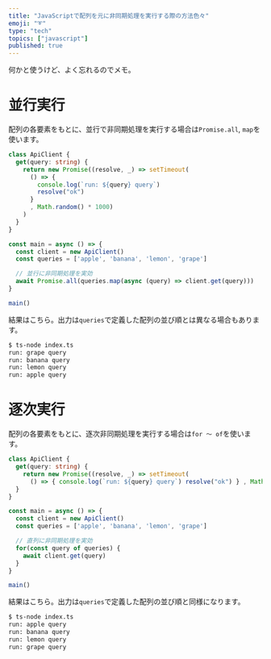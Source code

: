 ```yaml
---
title: "JavaScriptで配列を元に非同期処理を実行する際の方法色々"
emoji: "➰"
type: "tech"
topics: ["javascript"]
published: true
---
```


何かと使うけど、よく忘れるのでメモ。

# 並行実行

配列の各要素をもとに、並行で非同期処理を実行する場合は`Promise.all`, `map`を使います。

```ts:index.ts
class ApiClient {
  get(query: string) {
    return new Promise((resolve, _) => setTimeout(
      () => {
        console.log(`run: ${query} query`)
        resolve("ok")
      }
      , Math.random() * 1000)
    )
  }
}

const main = async () => {
  const client = new ApiClient()
  const queries = ['apple', 'banana', 'lemon', 'grape']

  // 並行に非同期処理を実効
  await Promise.all(queries.map(async (query) => client.get(query)))
}

main()
```

結果はこちら。出力は`queries`で定義した配列の並び順とは異なる場合もあります。

```bash
$ ts-node index.ts
run: grape query
run: banana query
run: lemon query
run: apple query
```

# 逐次実行

配列の各要素をもとに、逐次非同期処理を実行する場合は`for 〜 of`を使います。

```ts:index.ts
class ApiClient {
  get(query: string) {
    return new Promise((resolve, _) => setTimeout(
      () => { console.log(`run: ${query} query`) resolve("ok") } , Math.random() * 1000))
  }
}

const main = async () => {
  const client = new ApiClient()
  const queries = ['apple', 'banana', 'lemon', 'grape']

  // 直列に非同期処理を実効
  for(const query of queries) {
    await client.get(query)
  }
}

main()
```

結果はこちら。出力は`queries`で定義した配列の並び順と同様になります。

```bash
$ ts-node index.ts
run: apple query
run: banana query
run: lemon query
run: grape query
```
